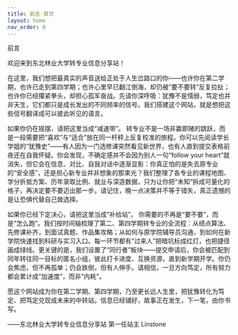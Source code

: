 ```yaml
---
title: 前言-首页
layout: home
nav_order: 0
---
```


前言

欢迎来到东北林业大学转专业信息分享站！

在这里，我们想把最真实的声音送给正处于人生岔路口的你——也许你在第二学期，也许已走到第四学期；也许心里早已翻江倒海，却仍被“要不要转”反复拉扯；也许你已经攥紧拳头，却担心孤军奋战。先请你深呼吸：犹豫不是懦弱，笃定也并非天生，它们都只是成长发出的不同频率的信号。我们搭建这个网站，就是想把这些信号翻译成可以彼此听见的语言。

如果你仍在摇摆，请把这里当成“减速带”。 转专业不是一场非赢即赌的跳跃，而是一段需要把“喜欢”与“适合”放在同一杆秤上反复校准的旅程。你可以先阅读学长学姐的“犹豫史”——有人因为一门选修课突然看见新世界，也有人直到提交表格前夜还在自我怀疑。你会发现，不确定感并不会因为别人一句“follow your heart”就消失，但它会在信息、对比、自我对话中逐渐显影：你真正怕的是失去原专业的“安全感”，还是担心新专业并非想象的那束光？我们整理了各专业的课程地图、学分折抵方案、历年录取比例、就业与深造数据，只为让你把“未知”拆成可量化的格子，再决定要不要迈出那一步。请记住，晚一点决策并不等于错失，真正遗憾的是让恐惧代替自己做选择。

如果你已经下定决心，请把这里当成“补给站”。 你需要的不再是“要不要”，而是“怎么跑”。我们按时间轴梳理了第二、第四学期转专业的全流程：从绩点算法、先修课补齐，到面试真题、作品集攻略；从如何与原学院辅导员沟通，到如何在新学院快速找到科研与实习入口。每一环节都有“过来人”把暗坑标成红灯，也把捷径画成绿线。更关键的是，我们设置了“同行者”板块——提交申请后，你会被匹配到同年转往同一目标的匿名小组，彼此打卡进度、互换资源，直到新学期开学。你仍会焦虑，但不再孤单；仍会跌倒，但有人伸手。请相信，一旦方向笃定，所有努力都会累计成“加速度”，而非“内耗”。

愿这个网站成为你在第二学期、第四学期，乃至更长远人生里，把犹豫转化为笃定、把笃定兑现成未来的中转站。信息已经铺好，故事正在发生，下一笔，由你书写。

——东北林业大学转专业信息分享站 第一任站主 Linstone